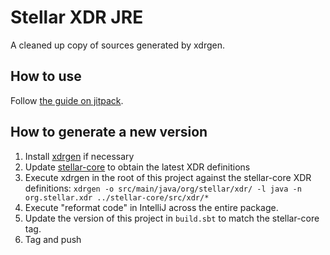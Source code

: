 # Stellar XDR JRE

A cleaned up copy of sources generated by xdrgen.

## How to use

Follow [the guide on jitpack](https://jitpack.io/#synesso/stellar-xdr-jre).

## How to generate a new version

1. Install [xdrgen](https://github.com/stellar/xdrgen) if necessary
2. Update [stellar-core](https://github.com/stellar/stellar-core/tags) to obtain the latest XDR definitions
3. Execute xdrgen in the root of this project against the stellar-core XDR definitions: 
     `xdrgen -o src/main/java/org/stellar/xdr/ -l java -n org.stellar.xdr ../stellar-core/src/xdr/*`
4. Execute "reformat code" in IntelliJ across the entire package.
5. Update the version of this project in `build.sbt` to match the stellar-core tag.
6. Tag and push
